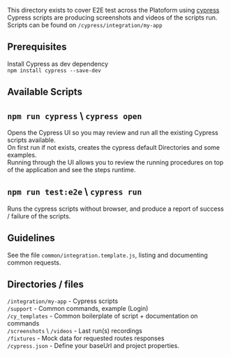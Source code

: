 This directory exists to cover E2E test across the Platoform using [cypress](https://www.cypress.io/)<br/>
Cypress scripts are producing screenshots and videos of the scripts run.<br/>
Scripts can be found on `/cypress/integration/my-app`

## Prerequisites
Install Cypress as dev dependency<br/>
`npm install cypress --save-dev`

## Available Scripts

## `npm run cypress` \ `cypress open`

Opens the Cypress UI so you may review and run all the existing Cypress scripts available.<br/>
On first run if not exists, creates the cypress default Directories and some examples.<br/>
Running through the UI allows you to review the running procedures on top of the application and see the steps runtime.

## `npm run test:e2e` \ `cypress run`

Runs the cypress scripts without browser, and produce a report of success / failure of the scripts.

## Guidelines

See the file `common/integration.template.js`, listing and documenting common requests.

## Directories / files

`/integration/my-app` - Cypress scripts<br/>
`/support` - Common commands, example (Login)<br/>
`/cy_templates` - Common boilerplate of script + documentation on commands <br/>
`/screenshots` \ `/videos` - Last run(s) recordings <br/>
`/fixtures` - Mock data for requested routes responses<br/>
`/cypress.json` - Define your baseUrl and project properties.
